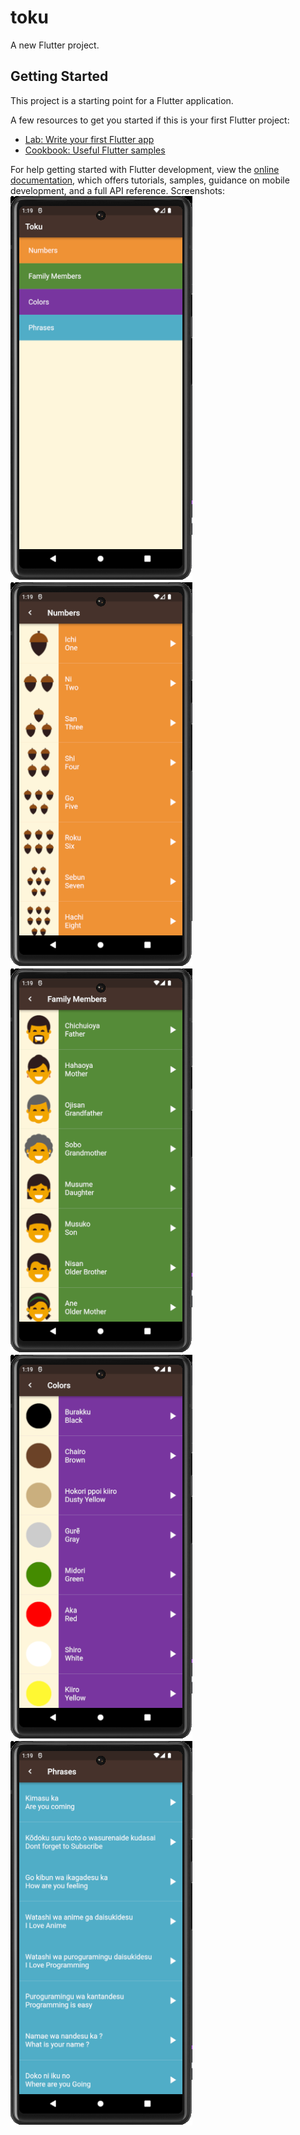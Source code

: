 
# toku

A new Flutter project.

## Getting Started

This project is a starting point for a Flutter application.

A few resources to get you started if this is your first Flutter project:

- [Lab: Write your first Flutter app](https://docs.flutter.dev/get-started/codelab)
- [Cookbook: Useful Flutter samples](https://docs.flutter.dev/cookbook)

For help getting started with Flutter development, view the
[online documentation](https://docs.flutter.dev/), which offers tutorials,
samples, guidance on mobile development, and a full API reference.
 Screenshots:
 ![Alt text](<toku main page.png>) ![Alt text](<numbers page.png>) ![Alt text](<family page.png>) ![Alt text](<colors page.png>) ![Alt text](<phrases page.png>)
